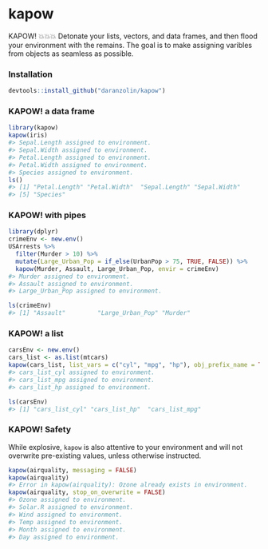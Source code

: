 <!-- README.md is generated from README.Rmd. Please edit that file -->
kapow
=====

KAPOW! 💥💥💥 Detonate your lists, vectors, and data frames, and then flood
your environment with the remains. The goal is to make assigning
varibles from objects as seamless as possible.

### Installation

``` r
devtools::install_github("daranzolin/kapow")
```

### KAPOW! a data frame

``` r
library(kapow)
kapow(iris)
#> Sepal.Length assigned to environment.
#> Sepal.Width assigned to environment.
#> Petal.Length assigned to environment.
#> Petal.Width assigned to environment.
#> Species assigned to environment.
ls()
#> [1] "Petal.Length" "Petal.Width"  "Sepal.Length" "Sepal.Width" 
#> [5] "Species"
```

### KAPOW! with pipes

``` r
library(dplyr)
crimeEnv <- new.env()
USArrests %>% 
  filter(Murder > 10) %>% 
  mutate(Large_Urban_Pop = if_else(UrbanPop > 75, TRUE, FALSE)) %>% 
  kapow(Murder, Assault, Large_Urban_Pop, envir = crimeEnv)
#> Murder assigned to environment.
#> Assault assigned to environment.
#> Large_Urban_Pop assigned to environment.

ls(crimeEnv)
#> [1] "Assault"         "Large_Urban_Pop" "Murder"
```

### KAPOW! a list

``` r
carsEnv <- new.env()
cars_list <- as.list(mtcars)
kapow(cars_list, list_vars = c("cyl", "mpg", "hp"), obj_prefix_name = TRUE, envir = carsEnv)
#> cars_list_cyl assigned to environment.
#> cars_list_mpg assigned to environment.
#> cars_list_hp assigned to environment.

ls(carsEnv)
#> [1] "cars_list_cyl" "cars_list_hp"  "cars_list_mpg"
```

### KAPOW! Safety

While explosive, `kapow` is also attentive to your environment and will
not overwrite pre-existing values, unless otherwise instructed.

``` r
kapow(airquality, messaging = FALSE)
kapow(airquality)
#> Error in kapow(airquality): Ozone already exists in environment.
kapow(airquality, stop_on_overwrite = FALSE)
#> Ozone assigned to environment.
#> Solar.R assigned to environment.
#> Wind assigned to environment.
#> Temp assigned to environment.
#> Month assigned to environment.
#> Day assigned to environment.
```
